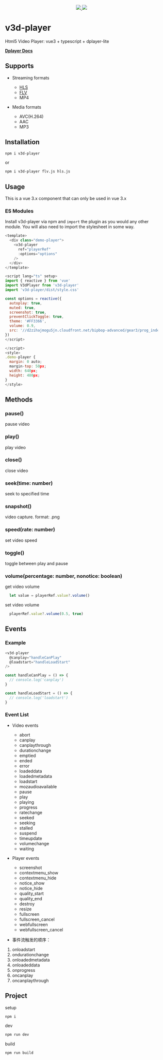 <p align="center">
  <a href="https://www.npmjs.org/package/v3d-player">
    <img src="https://img.shields.io/npm/v/v3d-player.svg">
  </a>
  <a href="LICENSE">
    <img src="https://img.shields.io/badge/License-MIT-yellow.svg">
  </a>
</p>

# v3d-player
Html5 Video Player: vue3 + typescript + dplayer-lite

**[Dplayer Docs](https://dplayer.diygod.dev/)**

## Supports

- Streaming formats
  - [HLS](https://github.com/video-dev/hls.js)
  - [FLV](https://github.com/Bilibili/flv.js)
  - MP4

- Media formats
  - AVC(H.264)
  - AAC
  - MP3

## Installation

``` bash
npm i v3d-player
```

or

``` bash
npm i v3d-player flv.js hls.js
```

## Usage

This is a vue 3.x component that can only be used in vue 3.x

### ES Modules

Install v3d-player via npm and `import` the plugin as you would any other module.
You will also need to import the stylesheet in some way.

``` js
<template>
  <div class="demo-player">
    <v3d-player
      ref="playerRef"
      :options="options"
    />
  </div>
</template>

<script lang="ts" setup>
import { reactive } from 'vue'
import V3dPlayer from 'v3d-player'
import 'v3d-player/dist/style.css'

const options = reactive({
  autoplay: true,
  muted: true,
  screenshot: true,
  preventClickToggle: true,
  theme: '#FF3366',
  volume: 0.9,
  src: '//d2zihajmogu5jn.cloudfront.net/bipbop-advanced/gear3/prog_index.m3u8'
})
</script>

</script>
<style>
.demo-player {
  margin: 0 auto;
  margin-top: 50px;
  width: 640px;
  height: 480px;
}
</style>
```

## Methods

### pause()
  pause video

### play()
  play video

### close()
  close video

### seek(time: number)
  seek to specified time

### snapshot()
  video capture. format: .png

### speed(rate: number)
  set video speed

### toggle()
  toggle between play and pause

### volume(percentage: number, nonotice: boolean)

  get video volume

  ``` js
    let value = playerRef.value?.volume()
  ```

  set video volume

  ``` js
    playerRef.value?.volume(0.5, true)
  ```

## Events

### Example

``` js
<v3d-player
  @canplay="handleCanPlay"
  @loadstart="handleLoadStart"
/>

const handleCanPlay = () => {
  // console.log('canplay')
}

const handleLoadStart = () => {
  // console.log('loadstart')
}
```

### Event List

- Video events

  - abort
  - canplay
  - canplaythrough
  - durationchange
  - emptied
  - ended
  - error
  - loadeddata
  - loadedmetadata
  - loadstart
  - mozaudioavailable
  - pause
  - play
  - playing
  - progress
  - ratechange
  - seeked
  - seeking
  - stalled
  - suspend
  - timeupdate
  - volumechange
  - waiting

- Player events

  - screenshot
  - contextmenu_show
  - contextmenu_hide
  - notice_show
  - notice_hide
  - quality_start
  - quality_end
  - destroy
  - resize
  - fullscreen
  - fullscreen_cancel
  - webfullscreen
  - webfullscreen_cancel

- 事件流触发的顺序：

1. onloadstart
2. ondurationchange
3. onloadedmetadata
4. onloadeddata
5. onprogress
6. oncanplay
7. oncanplaythrough


## Project

setup

``` bash
npm i
```

dev

``` bash
npm run dev
```

build

``` bash
npm run build
```
